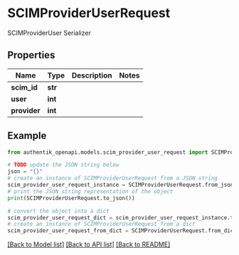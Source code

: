 # SCIMProviderUserRequest

SCIMProviderUser Serializer

## Properties

Name | Type | Description | Notes
------------ | ------------- | ------------- | -------------
**scim_id** | **str** |  | 
**user** | **int** |  | 
**provider** | **int** |  | 

## Example

```python
from authentik_openapi.models.scim_provider_user_request import SCIMProviderUserRequest

# TODO update the JSON string below
json = "{}"
# create an instance of SCIMProviderUserRequest from a JSON string
scim_provider_user_request_instance = SCIMProviderUserRequest.from_json(json)
# print the JSON string representation of the object
print(SCIMProviderUserRequest.to_json())

# convert the object into a dict
scim_provider_user_request_dict = scim_provider_user_request_instance.to_dict()
# create an instance of SCIMProviderUserRequest from a dict
scim_provider_user_request_from_dict = SCIMProviderUserRequest.from_dict(scim_provider_user_request_dict)
```
[[Back to Model list]](../README.md#documentation-for-models) [[Back to API list]](../README.md#documentation-for-api-endpoints) [[Back to README]](../README.md)


